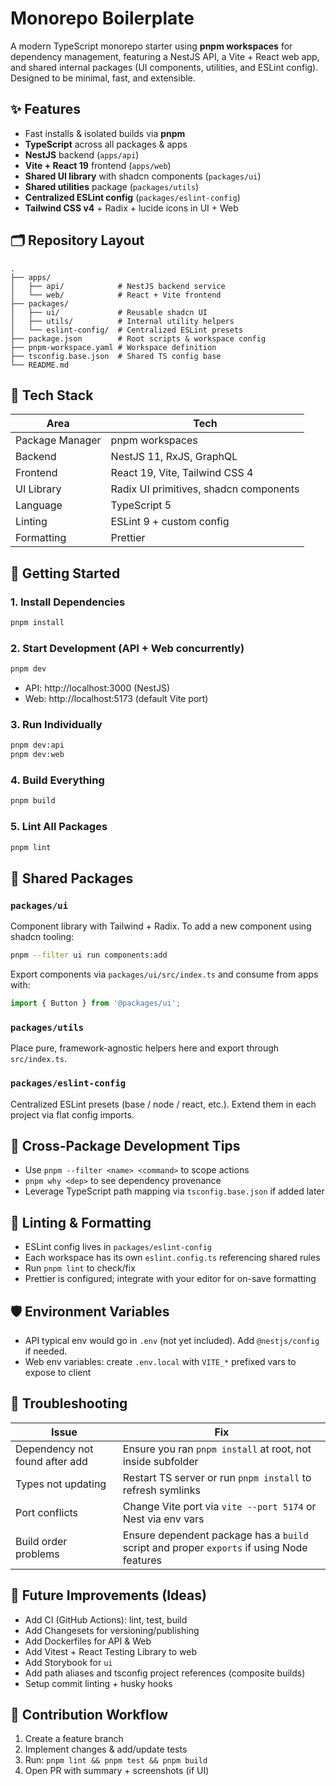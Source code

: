# Monorepo Boilerplate

A modern TypeScript monorepo starter using **pnpm workspaces** for dependency management, featuring a NestJS API, a Vite + React web app, and shared internal packages (UI components, utilities, and ESLint config). Designed to be minimal, fast, and extensible.

## ✨ Features

- Fast installs & isolated builds via **pnpm**
- **TypeScript** across all packages & apps
- **NestJS** backend (`apps/api`)
- **Vite + React 19** frontend (`apps/web`)
- **Shared UI library** with shadcn components (`packages/ui`)
- **Shared utilities** package (`packages/utils`)
- **Centralized ESLint config** (`packages/eslint-config`)
- **Tailwind CSS v4** + Radix + lucide icons in UI + Web

## 🗂 Repository Layout

```
.
├── apps/
│   ├── api/            # NestJS backend service
│   └── web/            # React + Vite frontend
├── packages/
│   ├── ui/             # Reusable shadcn UI
│   ├── utils/          # Internal utility helpers
│   └── eslint-config/  # Centralized ESLint presets
├── package.json        # Root scripts & workspace config
├── pnpm-workspace.yaml # Workspace definition
├── tsconfig.base.json  # Shared TS config base
└── README.md
```

## 🧱 Tech Stack

| Area            | Tech                                   |
| --------------- | -------------------------------------- |
| Package Manager | pnpm workspaces                        |
| Backend         | NestJS 11, RxJS, GraphQL               |
| Frontend        | React 19, Vite, Tailwind CSS 4         |
| UI Library      | Radix UI primitives, shadcn components |
| Language        | TypeScript 5                           |
| Linting         | ESLint 9 + custom config               |
| Formatting      | Prettier                               |

## 🚀 Getting Started

### 1. Install Dependencies

```bash
pnpm install
```

### 2. Start Development (API + Web concurrently)

```bash
pnpm dev
```

- API: http://localhost:3000 (NestJS)
- Web: http://localhost:5173 (default Vite port)

### 3. Run Individually

```bash
pnpm dev:api
pnpm dev:web
```

### 4. Build Everything

```bash
pnpm build
```

### 5. Lint All Packages

```bash
pnpm lint
```

## 🧩 Shared Packages

### `packages/ui`

Component library with Tailwind + Radix. To add a new component using shadcn tooling:

```bash
pnpm --filter ui run components:add
```

Export components via `packages/ui/src/index.ts` and consume from apps with:

```ts
import { Button } from '@packages/ui';
```

### `packages/utils`

Place pure, framework-agnostic helpers here and export through `src/index.ts`.

### `packages/eslint-config`

Centralized ESLint presets (base / node / react, etc.). Extend them in each project via flat config imports.

## 🔗 Cross-Package Development Tips

- Use `pnpm --filter <name> <command>` to scope actions
- `pnpm why <dep>` to see dependency provenance
- Leverage TypeScript path mapping via `tsconfig.base.json` if added later

## 🧹 Linting & Formatting

- ESLint config lives in `packages/eslint-config`
- Each workspace has its own `eslint.config.ts` referencing shared rules
- Run `pnpm lint` to check/fix
- Prettier is configured; integrate with your editor for on-save formatting

## 🛡 Environment Variables

- API typical env would go in `.env` (not yet included). Add `@nestjs/config` if needed.
- Web env variables: create `.env.local` with `VITE_*` prefixed vars to expose to client

## 🐞 Troubleshooting

| Issue                          | Fix                                                                                       |
| ------------------------------ | ----------------------------------------------------------------------------------------- |
| Dependency not found after add | Ensure you ran `pnpm install` at root, not inside subfolder                               |
| Types not updating             | Restart TS server or run `pnpm install` to refresh symlinks                               |
| Port conflicts                 | Change Vite port via `vite --port 5174` or Nest via env vars                              |
| Build order problems           | Ensure dependent package has a `build` script and proper `exports` if using Node features |

## 🚧 Future Improvements (Ideas)

- Add CI (GitHub Actions): lint, test, build
- Add Changesets for versioning/publishing
- Add Dockerfiles for API & Web
- Add Vitest + React Testing Library to web
- Add Storybook for `ui`
- Add path aliases and tsconfig project references (composite builds)
- Setup commit linting + husky hooks

## 🤝 Contribution Workflow

1. Create a feature branch
2. Implement changes & add/update tests
3. Run: `pnpm lint && pnpm test && pnpm build`
4. Open PR with summary + screenshots (if UI)
